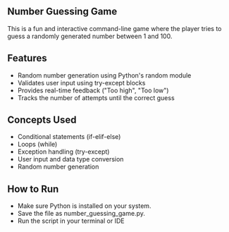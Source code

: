## Number Guessing Game
This is a fun and interactive command-line game where the player tries to guess a randomly generated number between 1 and 100.

## Features
- Random number generation using Python's random module
- Validates user input using try-except blocks
- Provides real-time feedback ("Too high", "Too low")
- Tracks the number of attempts until the correct guess

## Concepts Used
- Conditional statements (if-elif-else)
- Loops (while)
- Exception handling (try-except)
- User input and data type conversion
- Random number generation

## How to Run
- Make sure Python is installed on your system.
- Save the file as number_guessing_game.py.
- Run the script in your terminal or IDE


